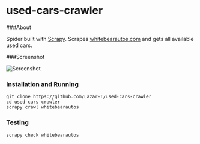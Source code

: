 used-cars-crawler
=================

###About

Spider built with [Scrapy](http://scrapy.org/). Scrapes [whitebearautos.com](http://i.imgur.com/u2k50cg.png) and gets all available used cars.

###Screenshot

![Screenshot](http://i.imgur.com/u2k50cg.png)

### Installation and Running
```
git clone https://github.com/Lazar-T/used-cars-crawler
cd used-cars-crawler
scrapy crawl whitebearautos
```
### Testing
```
scrapy check whitebearautos
```
